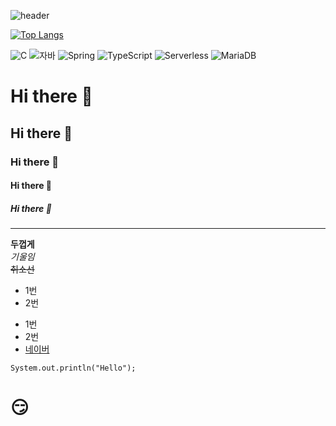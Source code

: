 ![header](https://capsule-render.vercel.app/api?type=wave&color=auto&height=300&section=header&text=깃허브%20특강&fontSize=90)

[![Top Langs](https://github-readme-stats.vercel.app/api/top-langs/?username=ChoiMinhyeok1226&langs_count=10&layout=compact&cache_seconds=1800&v=3)](https://github.com/ChoiMinhyeok1226/github-readme-stats)

![C](https://img.shields.io/badge/-C-123456?style=flat-square&logo=C&logoColor=black)
![자바](https://img.shields.io/badge/-자바-007396?style=flat&logo=Java&logoColor=ffffff)
![Spring](https://img.shields.io/badge/-Spring-6DB33F?style=for-the-badge&logo=Spring&logoColor=white)
![TypeScript](https://img.shields.io/badge/-TypeScript-3178C6?style=flat-square&logo=TypeScript&logoColor=white)
![Serverless](https://img.shields.io/badge/-Serverless-FD5750?style=flat-square&logo=Serverless&logoColor=magenta)
![MariaDB](https://img.shields.io/badge/-MariaDB-1F305F?style=flat-square&logo=mariadb&logoColor=white)
​


# Hi there 👋
## Hi there 👋
### Hi there 👋
#### Hi there 👋
##### Hi there 👋

---
**두껍게**<br>
*기울임*<br>
~~취소선~~<br>
* 1번
* 2번

- 1번
- 2번
- [네이버](https://www.naver.com)

```
System.out.println("Hello");
```

# 😏
